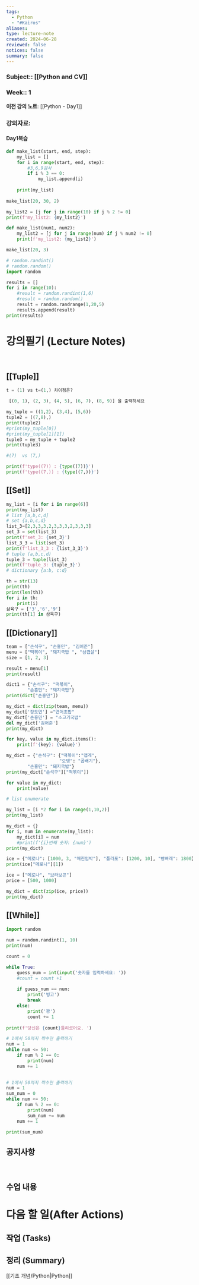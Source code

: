 ```yaml
---
tags:
  - Python
  - "#Kairos"
aliases: 
type: lecture-note
created: 2024-06-28
reviewed: false
notices: false
summary: false
---
```

### **Subject**:: [[Python and CV]]
### **Week**:: 1

**이전 강의 노트**: [[Python - Day1]]

### 강의자료: 
#### Day1복습

```python
def make_list(start, end, step):
    my_list = []
    for i in range(start, end, step):
        #3,6,9검사
        if i % 3 == 0:
            my_list.append(i)
    
    print(my_list)
    
make_list(20, 30, 2)

my_list2 = [j for j in range(10) if j % 2 != 0]
print(f'my_list2: {my_list2}')

def make_list(num1, num2):
    my_list2 = [j for j in range(num) if j % num2 != 0]
    print(f'my_list2: {my_list2}')

make_list(20, 3)
```

```python
# random.randint()
# random.random()
import random

results = []
for i in range(10):
    #result = random.randint(1,6)
    #result = random.random()
    result = random.randrange(1,20,5)
    results.append(result)
print(results)
```
# 강의필기 (Lecture Notes)
<br>

## [[Tuple]]

```python
t = (1) vs t=(1,) 차이점은?
```

```python
 [(0, 1), (2, 3), (4, 5), (6, 7), (8, 9)] 을 출력하세요
```

```python
my_tuple = ((1,2), (3,4), (5,6))
tuple2 = ((7,8),)
print(tuple2)
#print(my_tuple[0])
#print(my_tuple[1][1])
tuple3 = my_tuple + tuple2
print(tuple3)

#(7)  vs (7,)

print(f'type((7)) : {type((7))}')
print(f'type((7,)) : {type((7,))}')
```

## [[Set]]

```python
my_list = [i for i in range(6)]
print(my_list)
# list [a,b,c,d]
# set {a,b,c,d}
list_3=[2,3,3,3,2,3,3,3,2,3,3,3]
set_3 = set(list_3)
print(f'set_3: {set_3}')
list_3_3 = list(set_3)
print(f'list_3_3 : {list_3_3}')
# tuple (a,b,c,d)
tuple_3 = tuple(list_3)
print(f'tuple_3: {tuple_3}')
# dictionary {a:b, c:d}

```

```python
th = str(13)
print(th)
print(len(th))
for i in th:
    print(i)
삼육구 = ['3','6','9']
print(th[1] in 삼육구)
```

## [[Dictionary]]

```python
team = ["손석구", "손흥민", "김어준"]
menu = ["떡볶이", "돼지국밥 ", "삼겹살"]
size = [1, 2, 3]

result = menu[1]
print(result)

dict1 = {"손석구": "떡볶이",
        "손흥민": "돼지국밥"}
print(dict["손흥민"])

my_dict = dict(zip(team, menu))
my_dict['장도연'] ="연어초밥"
my_dict['손흥민'] = "소고기국밥"
del my_dict['김어준']
print(my_dict)

for key, value in my_dict.items():
    print(f'{key}: {value}') 

```

```python
my_dict = {"손석구": {"떡볶이":"맵게",
                    "오뎅": "곱배기"},
        "손흥민": "돼지국밥"}
print(my_dict["손석구"]["떡볶이"])

for value in my_dict:
    print(value)
```

```python
# list enumerate

my_list = [i *2 for i in range(1,10,2)]
print(my_list)

my_dict = {}
for i, num in enumerate(my_list):
    my_dict[i] = num
    #print(f'{i}번째 숫자: {num}')
print(my_dict)  
```

```python
ice = {"메로나": [1000, 3, "매진임박"], "폴라포": [1200, 10], "빵빠레": 1800}
print(ice["메로나"][1])

ice = ["메로나", "브라보콘"]
price = [500, 1000]

my_dict = dict(zip(ice, price))
print(my_dict)
```

## [[While]]

```python
import random
 
num = random.randint(1, 10)
print(num)

count = 0

while True:      
    guess_num = int(input('숫자를 입력하세요: '))
    #count = count +1   
    
    if guess_num == num:
        print('빙고')
        break
    else:
        print('꽝')
        count += 1
        
print(f'당신은 {count}틀리셨어요. ')
```

```python
# 1에서 50까지 짝수만 출력하기
num = 1
while num <= 50:
    if num % 2 == 0:
        print(num)
    num += 1
    
```

```python
# 1에서 50까지 짝수만 출력하기
num = 1
sum_num = 0
while num <= 50:
    if num % 2 == 0:
        print(num)
        sum_num += num
    num += 1

print(sum_num)
```
## 공지사항
<br>



## 수업 내용


# 다음 할 일(After Actions)
## 작업 (Tasks)


## 정리 (Summary)
[[기초 개념/Python|Python]]


